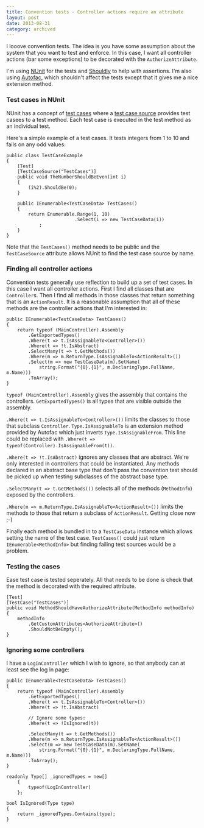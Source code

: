 ```yaml
---
title: Convention tests - Controller actions require an attribute
layout: post
date: 2013-08-31
category: archived
---
```


I looove convention tests. The idea is you have some assumption about the system that you want to test and enforce. In this case, I want all controller actions (bar some exceptions) to be decorated with the `AuthorizeAttribute`.

I'm using [NUnit](https://nunit.org/) for the tests and [Shouldly](https://shouldly.github.io/) to help with assertions. I'm also using [Autofac](https://autofac.org/), which shouldn't affect the tests except that it gives me a nice extension method.


### Test cases in NUnit
NUnit has a concept of [test cases](https://nunit.org/index.php?p=testCase&r=2.6.2) where a [test case source](https://nunit.org/index.php?p=testCaseSource&r=2.6.2) provides test casees to a test method. Each test case is executed in the test method as an individual test.

Here's a simple example of a test cases. It tests integers from 1 to 10 and fails on any odd values:

    public class TestCaseExample
    {
        [Test]
        [TestCaseSource("TestCases")]
        public void TheNumberShouldBeEven(int i)
        {
            (i%2).ShouldBe(0);
        }

        public IEnumerable<TestCaseData> TestCases()
        {
            return Enumerable.Range(1, 10)
                             .Select(i => new TestCaseData(i))
                ;
        }
    }

Note that the `TestCases()` method needs to be public and the `TestCaseSource` attribute allows NUnit to find the test case source by name.


### Finding all controller actions
Convention tests generally use reflection to build up a set of test cases. In this case I want all controller actions. First I find all classes that are `Controller`s. Then I find all methods in those classes that return something that is an `ActionResult`. It is a reasonable assumption that all of these methods are the controller actions that I'm interested in:

	public IEnumerable<TestCaseData> TestCases()
	{
		return typeof (MainController).Assembly
			.GetExportedTypes()
			.Where(t => t.IsAssignableTo<Controller>())
			.Where(t => !t.IsAbstract)
			.SelectMany(t => t.GetMethods())
			.Where(m => m.ReturnType.IsAssignableTo<ActionResult>())
			.Select(m => new TestCaseData(m).SetName(
				string.Format("{0}.{1}", m.DeclaringType.FullName, m.Name)))
			.ToArray();
	}

`typeof (MainController).Assembly` gives the assembly that contains the controllers. `GetExportedTypes()` is all types that are visible outside the assembly.

`.Where(t => t.IsAssignableTo<Controller>())` limits the classes to those that subclass `Controller`. `Type.IsAssignableTo` is an extension method provided by Autofac which just inverts `Type.IsAssignableFrom`. This line could be replaced with `.Where(t => typeof(Controller).IsAssignableFrom(t))`.

`.Where(t => !t.IsAbstract)` ignores any classes that are abstract. We're only interested in controllers that could be instantiated. Any methods declared in an abstract base type that don't pass the convention test should be picked up when testing subclasses of the abstract base type.

`.SelectMany(t => t.GetMethods())` selects all of the methods (`MethodInfo`) exposed by the controllers.

`.Where(m => m.ReturnType.IsAssignableTo<ActionResult>())` limits the methods to those that return a subclass of `ActionResult`. Getting close now ;-)

Finally each method is bundled in to a `TestCaseData` instance which allows setting the name of the test case. `TestCases()` could just return `IEnumerable<MethodInfo>` but finding failing test sources would be a problem.


### Testing the cases
Ease test case is tested seperately. All that needs to be done is check that the method is decorated with the required attribute.

	[Test]
	[TestCase("TestCases")]
	public void MethodShouldHaveAuthorizeAttribute(MethodInfo methodInfo)
	{
		methodInfo
			.GetCustomAttributes<AuthorizeAttribute>()
			.ShouldNotBeEmpty();
	}

### Ignoring some controllers

I have a `LogInController` which I wish to ignore, so that anybody can at least see the log in page:

	public IEnumerable<TestCaseData> TestCases()
	{
		return typeof (MainController).Assembly
			.GetExportedTypes()
			.Where(t => t.IsAssignableTo<Controller>())
			.Where(t => !t.IsAbstract)
			
			// Ignore some types:
			.Where(t => !IsIgnored(t))

			.SelectMany(t => t.GetMethods())
			.Where(m => m.ReturnType.IsAssignableTo<ActionResult>())
			.Select(m => new TestCaseData(m).SetName(
				string.Format("{0}.{1}", m.DeclaringType.FullName, m.Name)))
			.ToArray();
	}

	readonly Type[] _ignoredTypes = new[] 
		{
			typeof(LogInController) 
		};

	bool IsIgnored(Type type)
	{
		return _ignoredTypes.Contains(type);
	}

